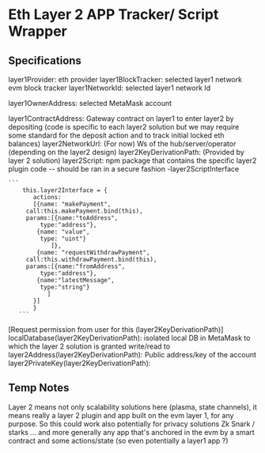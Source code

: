 # Eth Layer 2 APP Tracker/ Script Wrapper

## Specifications

 layer1Provider: eth provider
 layer1BlockTracker: selected layer1 network evm block tracker
 layer1NetworkId: selected layer1 network Id
 
 layer1OwnerAddress: selected MetaMask account
 
 layer1ContractAddress: Gateway contract on layer1 to enter layer2 by depositing (code is specific to each layer2 solution but we may require some standard for the deposit action and to track initial locked eth balances)
 layer2NetworkUrl: (For now) Ws of the hub/server/operator (depending on the layer2 design) 
 layer2KeyDerivationPath: (Provided by layer 2 solution)
 layer2Script: npm package that contains the specific layer2 plugin code -- should be ran in a secure fashion
	-layer2ScriptInterface
	
	```
	    this.layer2Interface = {
	       actions:
	       [{name: "makePayment",
		 call:this.makePayment.bind(this),
		 params:[{name:"toAddress",
		 	 type:"address"},
		 	{name: "value",
		 	 type: "uint"}
		        ]},
	        {name: "requestWithdrawPayment",
		 call:this.withdrawPayment.bind(this),
		 params:[{name:"fromAddress",
			 type:"address"},
			{name:"latestMessage",
			 type:"string"}
		       ]
	       }]
	       }
       ```


 [Request permission from user for this (layer2KeyDerivationPath)]
 localDatabase(layer2KeyDerivationPath): isolated local DB in MetaMask to which the layer 2 solution is granted write/read to
 layer2Address(layer2KeyDerivationPath): Public address/key of the account 
 layer2PrivateKey(layer2KeyDerivationPath): 


## Temp Notes
Layer 2 means not only scalability solutions here (plasma, state channels), it means really a layer 2 plugin and app built on the evm layer 1, for any purpose. So this could work also potentially for privacy solutions Zk Snark / starks ... and more generally any app that's anchored in the evm by a smart contract and some actions/state (so even potentially a layer1 app ?)